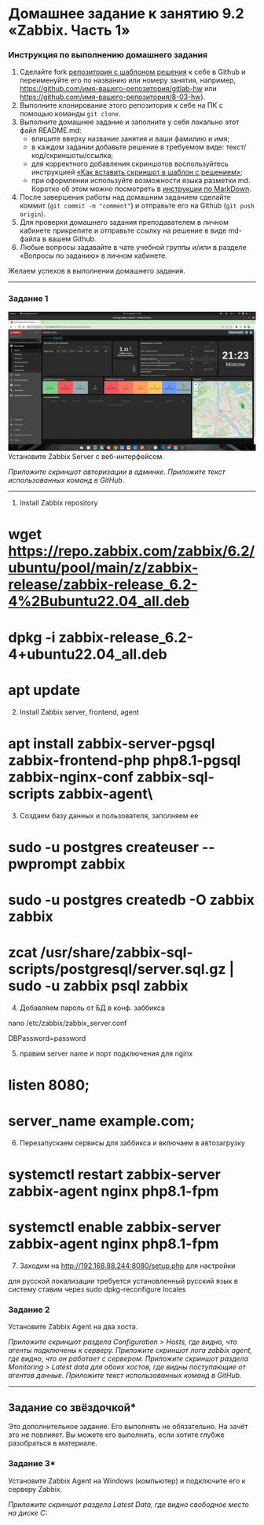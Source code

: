 # Домашнее задание к занятию 9.2 «Zabbix. Часть 1»

### Инструкция по выполнению домашнего задания

1. Сделайте fork [репозитория c шаблоном решения](https://github.com/netology-code/sys-pattern-homework) к себе в Github и переименуйте его по названию или номеру занятия, например, https://github.com/имя-вашего-репозитория/gitlab-hw или https://github.com/имя-вашего-репозитория/8-03-hw).
2. Выполните клонирование этого репозитория к себе на ПК с помощью команды `git clone`.
3. Выполните домашнее задание и заполните у себя локально этот файл README.md:
   * впишите вверху название занятия и ваши фамилию и имя;
   * в каждом задании добавьте решение в требуемом виде: текст/код/скриншоты/ссылка;
   * для корректного добавления скриншотов воспользуйтесь инструкцией [«Как вставить скриншот в шаблон с решением»](https://github.com/netology-code/sys-pattern-homework/blob/main/screen-instruction.md);
   * при оформлении используйте возможности языка разметки md. Коротко об этом можно посмотреть в [инструкции по MarkDown](https://github.com/netology-code/sys-pattern-homework/blob/main/md-instruction.md).
4. После завершения работы над домашним заданием сделайте коммит (`git commit -m "comment"`) и отправьте его на Github (`git push origin`).
5. Для проверки домашнего задания преподавателем в личном кабинете прикрепите и отправьте ссылку на решение в виде md-файла в вашем Github.
6. Любые вопросы задавайте в чате учебной группы и/или в разделе «Вопросы по заданию» в личном кабинете.

Желаем успехов в выполнении домашнего задания.

---

### Задание 1

![alt_text](https://github.com/ivanmalyshev/9-hw/blob/srlb-14/files/hw-9.02-2.png)
Установите Zabbix Server с веб-интерфейсом.

*Приложите скриншот авторизации в админке.*
*Приложите текст использованных команд в GitHub.*

---
1. Install Zabbix repository

  # wget https://repo.zabbix.com/zabbix/6.2/ubuntu/pool/main/z/zabbix-release/zabbix-release_6.2-4%2Bubuntu22.04_all.deb
  # dpkg -i zabbix-release_6.2-4+ubuntu22.04_all.deb
  # apt update

2. Install Zabbix server, frontend, agent

  # apt install zabbix-server-pgsql zabbix-frontend-php php8.1-pgsql zabbix-nginx-conf zabbix-sql-scripts zabbix-agent\

3. Создаем базу данных и пользователя, заполняем ее
  # sudo -u postgres createuser --pwprompt zabbix
  # sudo -u postgres createdb -O zabbix zabbix
  # zcat /usr/share/zabbix-sql-scripts/postgresql/server.sql.gz | sudo -u zabbix psql zabbix

4. Добавляем пароль от БД в конф. заббикса

nano /etc/zabbix/zabbix_server.conf

DBPassword=password

5. правим server name и порт подключения для nginx

  # listen 8080;
  # server_name example.com;

6. Перезапускаем сервисы для заббикса и включаем в автозагрузку

  # systemctl restart zabbix-server zabbix-agent nginx php8.1-fpm
  # systemctl enable zabbix-server zabbix-agent nginx php8.1-fpm

7. Заходим на http://192.168.88.244:8080/setup.php для настройки

для русской локализации требуется установленный русский язык в систему
ставим через sudo dpkg-reconfigure locales



### Задание 2

Установите Zabbix Agent на два хоста.

*Приложите скриншот раздела Configuration > Hosts, где видно, что агенты подключены к серверу.*
*Приложите скриншот лога zabbix agent, где видно, что он работает с сервером.*
*Приложите скриншот раздела Monitoring > Latest data для обоих хостов, где видны поступающие от агентов данные.*
*Приложите текст использованных команд в GitHub.*

---

## Задание со звёздочкой*

Это дополнительное задание. Его выполнять не обязательно. На зачёт это не повлияет. Вы можете его выполнить, если хотите глубже разобраться в материале.

### Задание 3*

Установите Zabbix Agent на Windows (компьютер) и подключите его к серверу Zabbix.

*Приложите скриншот раздела Latest Data, где видно свободное место на диске C:*

